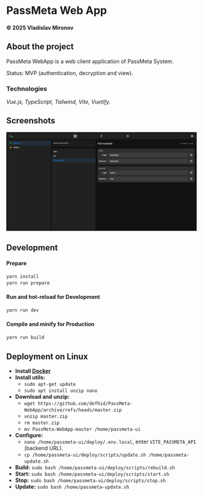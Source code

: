 # PassMeta Web App

#### © 2025 Vladislav Mironov

## About the project

PassMeta WebApp is a web client application of PassMeta System.

Status: MVP (authentication, decryption and view).

### Technologies

_Vue.js, TypeScript, Tailwind, Vite, Vuetify._

## Screenshots

![screenshot](docs/screenshots/storage.png)

## Development

#### Prepare

```sh
yarn install
yarn run prepare
```

#### Run and hot-reload for Development

```sh
yarn run dev
```

#### Compile and minify for Production

```sh
yarn run build
```

## Deployment on Linux

- **Install [Docker](https://docs.docker.com/engine/install/ubuntu)**
- **Install utils:**
    - `sudo apt-get update`
    - `sudo apt install unzip nano`
- **Download and unzip:**
    - `wget https://github.com/defhid/PassMeta-WebApp/archive/refs/heads/master.zip`
    - `unzip master.zip`
    - `rm master.zip`
    - `mv PassMeta-WebApp-master /home/passmeta-ui`
- **Configure:**
    - `nano /home/passmeta-ui/deploy/.env.local`, enter `VITE_PASSMETA_API` (backend URL).
    - `cp /home/passmeta-ui/deploy/scripts/update.sh /home/passmeta-update.sh`
- **Build:** `sudo bash /home/passmeta-ui/deploy/scripts/rebuild.sh`
- **Start:** `sudo bash /home/passmeta-ui/deploy/scripts/start.sh`
- **Stop:** `sudo bash /home/passmeta-ui/deploy/scripts/stop.sh`
- **Update:** `sudo bash /home/passmeta-update.sh`
